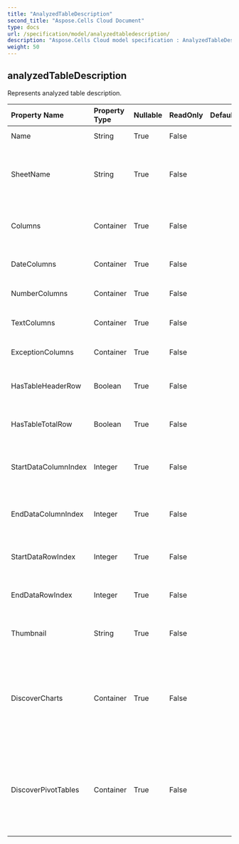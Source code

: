 ```yaml
---
title: "AnalyzedTableDescription"
second_title: "Aspose.Cells Cloud Document"
type: docs
url: /specification/model/analyzedtabledescription/
description: "Aspose.Cells Cloud model specification : AnalyzedTableDescription. Effortlessly handle Excel and other spreadsheet documents with features like opening, generating, editing, splitting, merging, comparing, and converting."
weight: 50
---
```


## **analyzedTableDescription**

Represents analyzed table description. 

| Property Name | Property Type | Nullable |  ReadOnly | DefaultValue | Description | 
| :- | :- | :- |:- |  :- | :- |
| Name | String | True |  False |  | Represents table name. |  
| SheetName | String | True |  False |  | Represents worksheet name which is where the table is located. |  
| Columns | Container | True |  False |  | Represents analyzed description about table columns. |  
| DateColumns | Container | True |  False |  | Represents date columns list. |  
| NumberColumns | Container | True |  False |  | Represents number columns list. |  
| TextColumns | Container | True |  False |  | Represents string columns list. |  
| ExceptionColumns | Container | True |  False |  | Represents exception columns list. |  
| HasTableHeaderRow | Boolean | True |  False |  | Represents there is a table header in the table. |  
| HasTableTotalRow | Boolean | True |  False |  | Represents there is a total row in the table. |  
| StartDataColumnIndex | Integer | True |  False |  | Represents the column index as the start data column. |  
| EndDataColumnIndex | Integer | True |  False |  | Represents the column index as the end data column. |  
| StartDataRowIndex | Integer | True |  False |  | Represents the row index as the start data row. |  
| EndDataRowIndex | Integer | True |  False |  | Represents the row index as the end data row. |  
| Thumbnail | String | True |  False |  | Represents table thumbnail. Base64String |  
| DiscoverCharts | Container | True |  False |  | Represents a collection of charts, which is a collection of charts created based on data analysis of a table. |  
| DiscoverPivotTables | Container | True |  False |  | Represents a collection of pivot tables, which is a collection of pivot tables created based on data analysis of a table. |  

